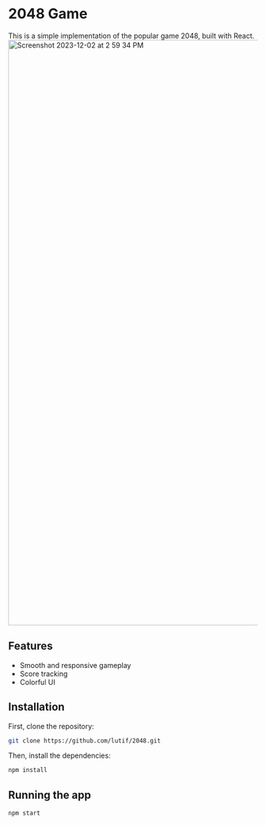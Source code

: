 # 2048 Game

This is a simple implementation of the popular game 2048, built with React.
<img width="1182" alt="Screenshot 2023-12-02 at 2 59 34 PM" src="https://github.com/Lutif/2048/assets/13626097/705a3fef-8b4e-4e84-b002-5cb5da1eec6c">

## Features

- Smooth and responsive gameplay
- Score tracking
- Colorful UI

## Installation

First, clone the repository:

```bash
git clone https://github.com/lutif/2048.git
```

Then, install the dependencies:

```bash
npm install
```
## Running the app

```bash
npm start
```
